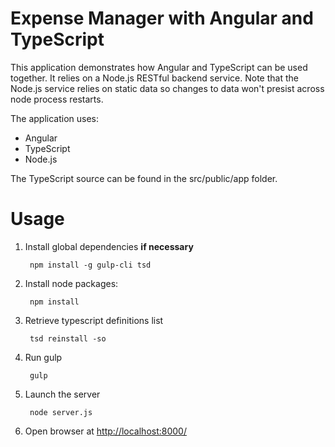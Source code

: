 Expense Manager with Angular and TypeScript
===============

This application demonstrates how Angular and TypeScript can be used together. It relies on a 
 Node.js RESTful backend service. Note that the Node.js service relies on static data so
 changes to data won't presist across node process restarts.


The application uses:

* Angular
* TypeScript
* Node.js

The TypeScript source can be found in the src/public/app folder.

# Usage

1. Install global dependencies **if necessary**

        npm install -g gulp-cli tsd

2. Install node packages:

        npm install

3. Retrieve typescript definitions list

        tsd reinstall -so

4. Run gulp

        gulp

5. Launch the server

        node server.js

6. Open browser at <http://localhost:8000/>


